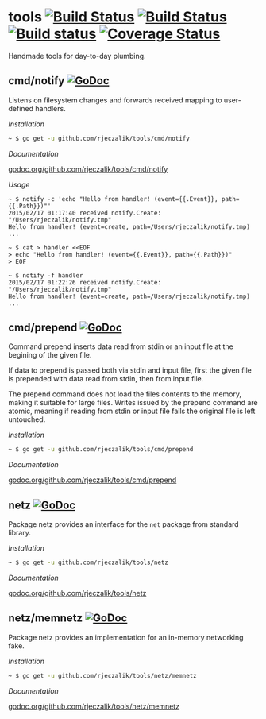 tools [![Build Status](https://img.shields.io/travis/rjeczalik/tools/master.svg)](https://travis-ci.org/rjeczalik/tools "linux_amd64") [![Build Status](https://img.shields.io/travis/rjeczalik/tools/osx.svg)](https://travis-ci.org/rjeczalik/tools "darwin_amd64") [![Build status](https://img.shields.io/appveyor/ci/rjeczalik/tools-161.svg)](https://ci.appveyor.com/project/rjeczalik/tools-161 "windows_amd64") [![Coverage Status](https://img.shields.io/coveralls/rjeczalik/tools/master.svg)](https://coveralls.io/r/rjeczalik/tools?branch=master)
=====

Handmade tools for day-to-day plumbing.

## cmd/notify [![GoDoc](https://godoc.org/github.com/rjeczalik/tools/cmd/notify?status.png)](https://godoc.org/github.com/rjeczalik/tools/cmd/notify)

Listens on filesystem changes and forwards received mapping to user-defined handlers.

*Installation*

```bash
~ $ go get -u github.com/rjeczalik/tools/cmd/notify
```

*Documentation*

[godoc.org/github.com/rjeczalik/tools/cmd/notify](http://godoc.org/github.com/rjeczalik/tools/cmd/notify)

*Usage*

```
~ $ notify -c 'echo "Hello from handler! (event={{.Event}}, path={{.Path}})"'
2015/02/17 01:17:40 received notify.Create: "/Users/rjeczalik/notify.tmp"
Hello from handler! (event=create, path=/Users/rjeczalik/notify.tmp)
...
```
```
~ $ cat > handler <<EOF
> echo "Hello from handler! (event={{.Event}}, path={{.Path}})"
> EOF

~ $ notify -f handler
2015/02/17 01:22:26 received notify.Create: "/Users/rjeczalik/notify.tmp"
Hello from handler! (event=create, path=/Users/rjeczalik/notify.tmp)
...
```

## cmd/prepend [![GoDoc](https://godoc.org/github.com/rjeczalik/tools/cmd/prepend?status.png)](https://godoc.org/github.com/rjeczalik/tools/cmd/prepend)

Command prepend inserts data read from stdin or an input file at the
begining of the given file.

If data to prepend is passed both via stdin and input file, first the
given file is prepended with data read from stdin, then from input file.

The prepend command does not load the files contents to the memory,
making it suitable for large files. Writes issued by the prepend command
are atomic, meaning if reading from stdin or input file fails the
original file is left untouched.

*Installation*

```bash
~ $ go get -u github.com/rjeczalik/tools/cmd/prepend
```

*Documentation*

[godoc.org/github.com/rjeczalik/tools/cmd/prepend](http://godoc.org/github.com/rjeczalik/tools/cmd/prepend)

## netz [![GoDoc](https://godoc.org/github.com/rjeczalik/tools/netz?status.png)](https://godoc.org/github.com/rjeczalik/tools/netz)

Package netz provides an interface for the `net` package from standard library.

*Installation*

```bash
~ $ go get -u github.com/rjeczalik/tools/netz
```

*Documentation*

[godoc.org/github.com/rjeczalik/tools/netz](http://godoc.org/github.com/rjeczalik/tools/netz)

## netz/memnetz [![GoDoc](https://godoc.org/github.com/rjeczalik/tools/netz/memnetz?status.png)](https://godoc.org/github.com/rjeczalik/tools/netz/memnetz)

Package netz provides an implementation for an in-memory networking fake.

*Installation*

```bash
~ $ go get -u github.com/rjeczalik/tools/netz/memnetz
```

*Documentation*

[godoc.org/github.com/rjeczalik/tools/netz/memnetz](http://godoc.org/github.com/rjeczalik/tools/netz/memnetz)

